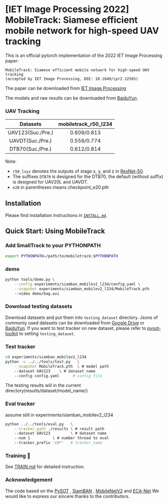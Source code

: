 # [IET Image Processing 2022] MobileTrack: Siamese efficient mobile network for high-speed UAV tracking

This is an official pytorch implementation of the 2022 IET Image Processing paper: 
```
MobileTrack: Siamese efficient mobile network for high-speed UAV tracking
(accepted by IET Image Processing, DOI: 10.1049/ipr2.12565)
```


The paper can be downloaded from [IET Image Processing](https://doi.org/10.1049/ipr2.12565)

The models and raw results can be downloaded from [BaiduYun](https://pan.baidu.com/s/1qyQmZg12Kd9J2Bc3BMX-cQ?pwd=1234). 

### UAV Tracking

| Datasets | mobiletrack_r50_l234|
| :--------------------: | :----------------: |
| UAV123(Suc./Pre.) | 0.609/0.813|
| UAVDT(Suc./Pre.) | 0.559/0.774|
| DTB70(Suc./Pre.) | 0.612/0.814 |

Note:

-  `r50_lxyz` denotes the outputs of stage x, y, and z in [ResNet-50](https://arxiv.org/abs/1512.03385).
- The suffixes `DTB70` is designed for the DTB70, the default (without suffix) is designed for UAV20L and UAVDT.
- `e20` in parentheses means checkpoint_e20.pth

## Installation

Please find installation instructions in [`INSTALL.md`](INSTALL.md).

## Quick Start: Using MobileTrack

### Add SmallTrack to your PYTHONPATH

```bash
export PYTHONPATH=/path/to/mobiletrack:$PYTHONPATH
```


### demo

```bash
python tools/demo.py \
    --config experiments/siamban_mobilev2_l234/config.yaml \
    --snapshot experiments/siamban_mobilev2_l234/MobileTrack.pth
    --video demo/bag.avi
```

### Download testing datasets

Download datasets and put them into `testing_dataset` directory. Jsons of commonly used datasets can be downloaded from [Google Drive](https://drive.google.com/drive/folders/10cfXjwQQBQeu48XMf2xc_W1LucpistPI) or [BaiduYun](https://pan.baidu.com/s/1js0Qhykqqur7_lNRtle1tA#list/path=%2F). If you want to test tracker on new dataset, please refer to [pysot-toolkit](https://github.com/StrangerZhang/pysot-toolkit) to setting `testing_dataset`. 

### Test tracker

```bash
cd experiments/siamban_mobilev2_l234
python -u ../../tools/test.py 	\
	--snapshot MobileTrack.pth 	\ # model path
	--dataset UAV123 	\ # dataset name
	--config config.yaml	  # config file
```

The testing results will in the current directory(results/dataset/model_name/)

### Eval tracker

assume still in experiments/siamban_mobilev2_l234

``` bash
python ../../tools/eval.py 	 \
	--tracker_path ./results \ # result path
	--dataset UAV123         \ # dataset name
	--num 1 		 \ # number thread to eval
	--tracker_prefix 'ch*'   # tracker_name
```

###  Training :wrench:

See [TRAIN.md](TRAIN.md) for detailed instruction.


### Acknowledgement
The code based on the [PySOT](https://github.com/STVIR/pysot) , [SiamBAN](https://github.com/hqucv/siamban) ,
[MobileNetV2](https://ieeexplore.ieee.org/abstract/document/8578572) and [ECA-Net](https://ieeexplore.ieee.org/document/9156697)
We would like to express our sincere thanks to the contributors.
